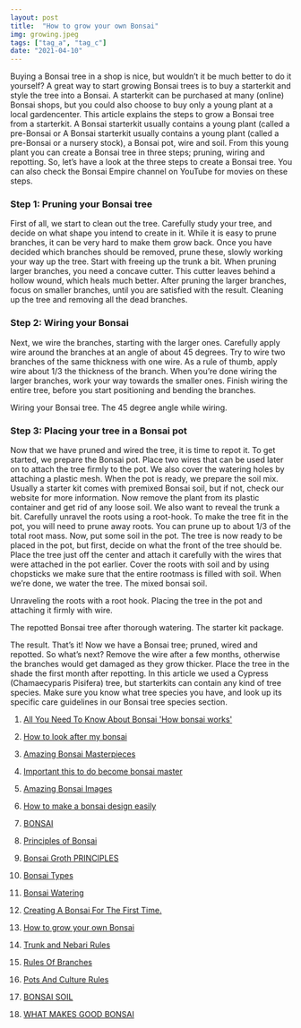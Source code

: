 ```yaml
---
layout: post
title:  "How to grow your own Bonsai"
img: growing.jpeg
tags: ["tag_a", "tag_c"]
date: "2021-04-10"
---
```

Buying a Bonsai tree in a shop is nice, but wouldn’t it be much better to do it yourself? A great way to start growing Bonsai trees is to buy a starterkit and style the tree into a Bonsai. A starterkit can be purchased at many (online) Bonsai shops, but you could also choose to buy only a young plant at a local gardencenter. This article explains the steps to grow a Bonsai tree from a starterkit.
A Bonsai starterkit usually contains a young plant (called a pre-Bonsai or
A Bonsai starterkit usually contains a young plant (called a pre-Bonsai or a nursery stock), a Bonsai pot, wire and soil. From this young plant you can create a Bonsai tree in three steps; pruning, wiring and repotting. So, let’s have a look at the three steps to create a Bonsai tree. You can also check the Bonsai Empire channel on YouTube for movies on these steps.

 <!--adsense-->

### Step 1: Pruning your Bonsai tree
First of all, we start to clean out the tree. Carefully study your tree, and decide on what shape you intend to create in it. While it is easy to prune branches, it can be very hard to make them grow back. Once you have decided which branches should be removed, prune these, slowly working your way up the tree. Start with freeing up the trunk a bit.
When pruning larger branches, you need a concave cutter. This cutter leaves behind a hollow wound, which heals much better. After pruning the larger branches, focus on smaller branches, until you are satisfied with the result.
Cleaning up the tree and removing all the dead branches.

  <!--adsense-->

### Step 2: Wiring your Bonsai
Next, we wire the branches, starting with the larger ones. Carefully apply wire around the branches at an angle of about 45 degrees. Try to wire two branches of the same thickness with one wire. As a rule of thumb, apply wire about 1/3 the thickness of the branch.
When you’re done wiring the larger branches, work your way towards the smaller ones. Finish wiring the entire tree, before you start positioning and bending the branches.

Wiring your Bonsai tree.
The 45 degree angle while wiring.
  <!--adsense-->

### Step 3: Placing your tree in a Bonsai pot
Now that we have pruned and wired the tree, it is time to repot it.
To get started, we prepare the Bonsai pot. Place two wires that can be used later on to attach the tree firmly to the pot. We also cover the watering holes by attaching a plastic mesh.
When the pot is ready, we prepare the soil mix. Usually a starter kit comes with premixed Bonsai soil, but if not, check our website for more information.
Now remove the plant from its plastic container and get rid of any loose soil. We also want to reveal the trunk a bit. Carefully unravel the roots using a root-hook. To make the tree fit in the pot, you will need to prune away roots. You can prune up to about 1/3 of the total root mass. Now, put some soil in the pot.
The tree is now ready to be placed in the pot, but first, decide on what the front of the tree should be. Place the tree just off the center and attach it carefully with the wires that were attached in the pot earlier. Cover the roots with soil and by using chopsticks we make sure that the entire rootmass is filled with soil. When we’re done, we water the tree.
The mixed bonsai soil.

Unraveling the roots with a root hook.
Placing the tree in the pot and attaching it firmly with wire.

The repotted Bonsai tree after thorough watering.
The starter kit package.

 <!--adsense-->

The result.
That’s it!
Now we have a Bonsai tree; pruned, wired and repotted. So what’s next? Remove the wire after a few months, otherwise the branches would get damaged as they grow thicker. Place the tree in the shade the first month after repotting.
In this article we used a Cypress (Chamaecyparis Pisifera) tree, but starterkits can contain any kind of tree species. Make sure you know what tree species you have, and look up its specific care guidelines in our Bonsai tree species section.


1. [All You Need To Know About Bonsai 'How bonsai works'](https://japanbonsaigarden.com/posts/bonsai_care/)
2. [How to look after my bonsai](https://japanbonsaigarden.com/posts/how_to_carering_your_bonsai/)
3. [Amazing Bonsai Masterpieces](https://japanbonsaigarden.com/posts/masterpieses1/)
4. [Important this to do become bonsai master](https://japanbonsaigarden.com/posts/masterpieses2/)
5. [Amazing Bonsai Images](https://japanbonsaigarden.com/posts/bonsaipost1/)
6. [How to make a bonsai design easily](https://japanbonsaigarden.com/posts/lerningguide1/)
7. [BONSAI](https://japanbonsaigarden.com/posts/introduction/)
8. [Principles of Bonsai](https://japanbonsaigarden.com/posts/principlesofbonsai/)
9. [Bonsai Groth PRINCIPLES](https://japanbonsaigarden.com/posts/bonsaigrouthprincipals/)
10. [Bonsai Types](https://japanbonsaigarden.com/posts/bonsaitypes/)
11. [Bonsai Watering](https://japanbonsaigarden.com/posts/bonsaiwatering/)
12. [Creating A Bonsai For The First Time.](https://japanbonsaigarden.com/posts/biginnerbasics/)
13. [How to grow your own Bonsai](https://japanbonsaigarden.com/posts/bonsaigrowing/)
14. [Trunk and Nebari Rules](https://japanbonsaigarden.com/posts/rulesofbonsai/)
15. [Rules Of Branches](https://japanbonsaigarden.com/posts/rulesofbranches/)
16. [Pots And Culture Rules](https://japanbonsaigarden.com/posts/potsandculturerules/)
17. [BONSAI SOIL](https://japanbonsaigarden.com/posts/bonsaisoil/)

18. [WHAT MAKES GOOD BONSAI](https://japanbonsaigarden.com/posts/whatmakesgoodbonsai/)
